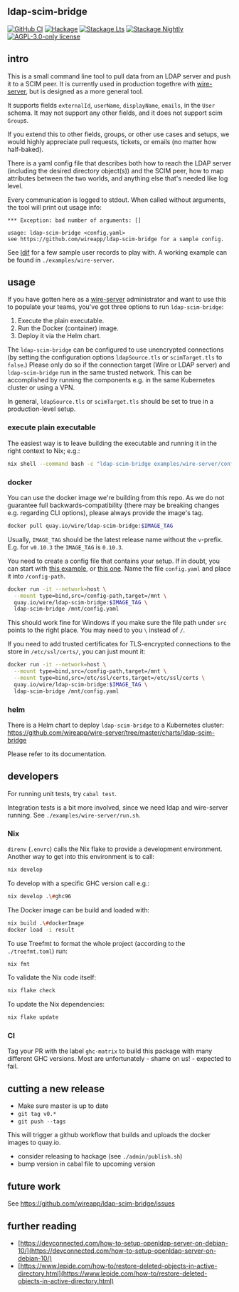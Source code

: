 ## ldap-scim-bridge

[![GitHub CI](https://github.com/wireapp/ldap-scim-bridge/workflows/CI/badge.svg)](https://github.com/wireapp/ldap-scim-bridge/actions)
[![Hackage](https://img.shields.io/hackage/v/ldap-scim-bridge.svg?logo=haskell)](https://hackage.haskell.org/package/ldap-scim-bridge)
[![Stackage Lts](http://stackage.org/package/ldap-scim-bridge/badge/lts)](http://stackage.org/lts/package/ldap-scim-bridge)
[![Stackage Nightly](http://stackage.org/package/ldap-scim-bridge/badge/nightly)](http://stackage.org/nightly/package/ldap-scim-bridge)
[![AGPL-3.0-only license](https://img.shields.io/badge/license-AGPL--3.0--only-blue.svg)](LICENSE)

## intro

This is a small command line tool to pull data from an LDAP server and
push it to a SCIM peer.  It is currently used in production togethre
with [wire-server](https://github.com/wireapp/wire-server), but is
designed as a more general tool.

It supports fields `externalId`, `userName`, `displayName`, `emails`,
in the `User` schema.  It may not support any other fields, and it
does not support scim `Group`s.

If you extend this to other fields, groups, or other use cases and setups, we
would highly appreciate pull requests, tickets, or emails (no matter how half-baked).

There is a yaml config file that describes both how to reach the LDAP
server (including the desired directory object(s)) and the SCIM peer,
how to map attributes between the two worlds, and anything else that's
needed like log level.

Every communication is logged to stdout.  When called
without arguments, the tool will print out usage info:

```
*** Exception: bad number of arguments: []

usage: ldap-scim-bridge <config.yaml>
see https://github.com/wireapp/ldap-scim-bridge for a sample config.
```

See [ldif](./ldif/README.md) for a few sample user records to play with.
A working example can be found in `./examples/wire-server`.

## usage

If you have gotten here as a
[wire-server](https://github.com/wireapp/wire-server) administrator and want to
use this to populate your teams, you've got three options to run
`ldap-scim-bridge`:

1. Execute the plain executable.
1. Run the Docker (container) image.
1. Deploy it via the Helm chart.

The `ldap-scim-bridge` can be configured to use unencrypted connections (by
setting the configuration options `ldapSource.tls` or `scimTarget.tls` to
`false`.) Please only do so if the connection target (Wire or LDAP server) and
`ldap-scim-bridge` run in the same trusted network. This can be accomplished by
running the components e.g. in the same Kubernetes cluster or using a VPN.

In general, `ldapSource.tls` or `scimTarget.tls` should be set to true in a
production-level setup.

### execute plain executable

The easiest way is to leave building the executable and running it in the right
context to Nix; e.g.:

```sh
nix shell --command bash -c "ldap-scim-bridge examples/wire-server/conf1.yaml"
```

### docker

You can use the docker image we're building from this repo. As we do not
guarantee full backwards-compatibility (there may be breaking changes e.g.
regarding CLI options), please always provide the image's tag. 

```sh
docker pull quay.io/wire/ldap-scim-bridge:$IMAGE_TAG
```

Usually, `IMAGE_TAG` should be the latest release name without the `v`-prefix.
E.g. for `v0.10.3` the `IMAGE_TAG` is `0.10.3`.

You need to create a config file that contains your setup.  If in doubt, you can start with [this example](./examples/wire-server/conf1.yaml), or [this one](./examples/wire-server/conf2.yaml).  Name the file `config.yaml` and place it into `/config-path`.

```sh
docker run -it --network=host \
  --mount type=bind,src=/config-path,target=/mnt \
  quay.io/wire/ldap-scim-bridge:$IMAGE_TAG \
  ldap-scim-bridge /mnt/config.yaml
```

This should work fine for Windows if you make sure the file path under `src` points to the right place.  You may need to you `\` instead of `/`.

If you need to add trusted certificates for TLS-encrypted connections to the store in `/etc/ssl/certs/`, you can just mount it:

```sh
docker run -it --network=host \
  --mount type=bind,src=/config-path,target=/mnt \
  --mount type=bind,src=/etc/ssl/certs,target=/etc/ssl/certs \
  quay.io/wire/ldap-scim-bridge:$IMAGE_TAG \
  ldap-scim-bridge /mnt/config.yaml
```

### helm

There is a Helm chart to deploy `ldap-scim-bridge` to a Kubernetes cluster:
https://github.com/wireapp/wire-server/tree/master/charts/ldap-scim-bridge

Please refer to its documentation.

## developers

For running unit tests, try `cabal test`.

Integration tests is a bit more involved, since we need ldap and
wire-server running.  See `./examples/wire-server/run.sh`.

### Nix

`direnv` (`.envrc`) calls the Nix flake to provide a development environment.
Another way to get into this environment is to call:

```sh
nix develop
```

To develop with a specific GHC version call e.g.:
```sh
nix develop .\#ghc96
```

The Docker image can be build and loaded with:

```sh
nix build .\#dockerImage
docker load -i result
```

To use Treefmt to format the whole project (according to the `./treefmt.toml`)
run:

```sh
nix fmt
```

To validate the Nix code itself:

```sh
nix flake check
```

To update the Nix dependencies:
```sh
nix flake update
```

### CI

Tag your PR with the label `ghc-matrix` to build this package with many
different GHC versions. Most are unfortunately - shame on us! - expected to
fail.

## cutting a new release

- Make sure master is up to date
- `git tag v0.*`
- `git push --tags`

This will trigger a github workflow that builds and uploads the docker
images to quay.io.

- consider releasing to hackage (see `./admin/publish.sh`)
- bump version in cabal file to upcoming version

## future work

See https://github.com/wireapp/ldap-scim-bridge/issues

## further reading

- [https://devconnected.com/how-to-setup-openldap-server-on-debian-10/](https://devconnected.com/how-to-setup-openldap-server-on-debian-10/)
- [https://www.lepide.com/how-to/restore-deleted-objects-in-active-directory.html](https://www.lepide.com/how-to/restore-deleted-objects-in-active-directory.html)

